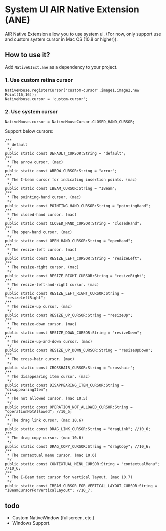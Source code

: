 # System UI AIR Native Extension (ANE)

AIR Native Extension allow you to use system ui. (For now, only support use and custom system cursor in Mac OS (10.8 or higher)).

## How to use it?


Add `NativeUIExt.ane` as a dependency to your project.

### 1. Use custom retina cursor
```as3
NativeMouse.registerCursor('custom-cursor',image1,image2,new Point(16,16));
NativeMouse.cursor = 'custom-cursor';
```

### 2. Use system cursor
```as3
NativeMouse.cursor = NativeMouseCursor.CLOSED_HAND_CURSOR;
```
Support below cursors:
```as3
/**
 * default 
 */		
public static const DEFAULT_CURSOR:String = "default";
/**
 * The arrow cursor. (mac)
 */		
public static const ARROW_CURSOR:String = "arror";
/**
 * The I-beam cursor for indicating insertion points. (mac)
 */		
public static const IBEAM_CURSOR:String = "IBeam";
/**
 * The pointing-hand cursor. (mac)
 */		
public static const POINTING_HAND_CURSOR:String = "pointingHand";
/**
 * The closed-hand cursor. (mac) 
 */		
public static const CLOSED_HAND_CURSOR:String = "closedHand";
/**
 * The open-hand cursor. (mac)
 */		
public static const OPEN_HAND_CURSOR:String = "openHand";
/**
 * The resize-left cursor. (mac)
 */  
public static const RESIZE_LEFT_CURSOR:String = "resizeLeft";
/**
 * The resize-right cursor. (mac)
 */  
public static const RESIZE_RIGHT_CURSOR:String = "resizeRight";
/**
 * The resize-left-and-right cursor. (mac)
 */  
public static const RESIZE_LEFT_RIGHT_CURSOR:String = "resizeLeftRight";
/**
 * The resize-up cursor. (mac)
 */  
public static const RESIZE_UP_CURSOR:String = "resizeUp";
/**
 * The resize-down cursor. (mac)
 */  
public static const RESIZE_DOWN_CURSOR:String = "resizeDown";
/**
 * The resize-up-and-down cursor. (mac) 
 */  
public static const RESIZE_UP_DOWN_CURSOR:String = "resizeUpDown";
/**
 * The cross-hair cursor. (mac)
 */  
public static const CROSSHAIR_CURSOR:String = "crosshair";
/**
 * The disappearing item cursor. (mac) 
 */  
public static const DISAPPEARING_ITEM_CURSOR:String = "disappearingItem";
/**
 * The not allowed cursor. (mac 10.5)
 */  
public static const OPERATION_NOT_ALLOWED_CURSOR:String = "operationNotAllowed"; //10_5;
/**
 * The drag link cursor. (mac 10.6)
 */  
public static const DRAG_LINK_CURSOR:String = "dragLink"; //10_6;
/**
 * The drag copy cursor. (mac 10.6)
 */  
public static const DRAG_COPY_CURSOR:String = "dragCopy"; //10_6;
/**
 * The contextual menu cursor. (mac 10.6)
 */  
public static const CONTEXTUAL_MENU_CURSOR:String = "contextualMenu"; //10_6;
/**
 * The I-Beam text cursor for vertical layout. (mac 10.7)
 */		
public static const IBEAM_CURSOR_FOR_VERTICAL_LAYOUT_CURSOR:String = "IBeamCursorForVerticalLayout"; //10_7;
```

## todo
* Custom NativeWindow (fullscreen, etc.)
* Windows Support.